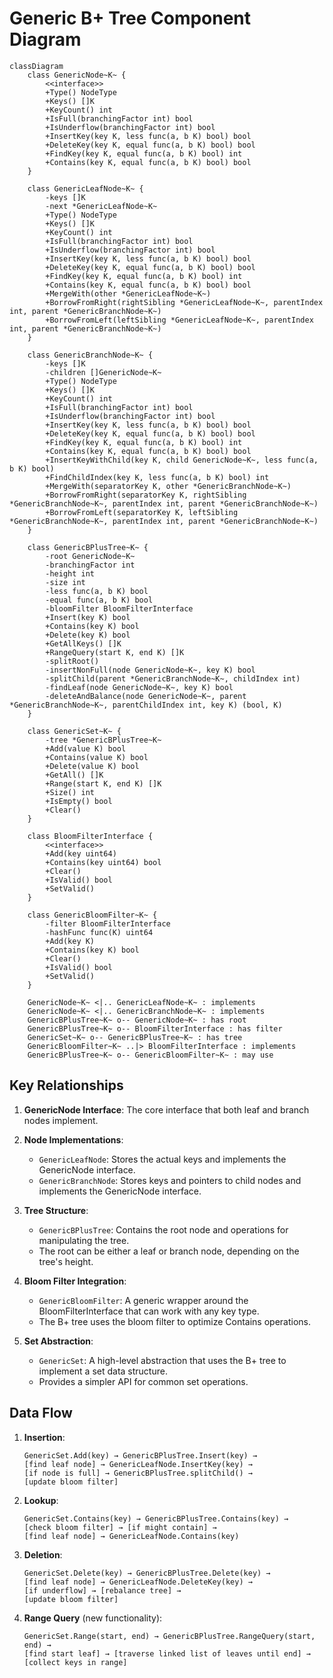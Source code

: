 # Generic B+ Tree Component Diagram

```mermaid
classDiagram
    class GenericNode~K~ {
        <<interface>>
        +Type() NodeType
        +Keys() []K
        +KeyCount() int
        +IsFull(branchingFactor int) bool
        +IsUnderflow(branchingFactor int) bool
        +InsertKey(key K, less func(a, b K) bool) bool
        +DeleteKey(key K, equal func(a, b K) bool) bool
        +FindKey(key K, equal func(a, b K) bool) int
        +Contains(key K, equal func(a, b K) bool) bool
    }

    class GenericLeafNode~K~ {
        -keys []K
        -next *GenericLeafNode~K~
        +Type() NodeType
        +Keys() []K
        +KeyCount() int
        +IsFull(branchingFactor int) bool
        +IsUnderflow(branchingFactor int) bool
        +InsertKey(key K, less func(a, b K) bool) bool
        +DeleteKey(key K, equal func(a, b K) bool) bool
        +FindKey(key K, equal func(a, b K) bool) int
        +Contains(key K, equal func(a, b K) bool) bool
        +MergeWith(other *GenericLeafNode~K~)
        +BorrowFromRight(rightSibling *GenericLeafNode~K~, parentIndex int, parent *GenericBranchNode~K~)
        +BorrowFromLeft(leftSibling *GenericLeafNode~K~, parentIndex int, parent *GenericBranchNode~K~)
    }

    class GenericBranchNode~K~ {
        -keys []K
        -children []GenericNode~K~
        +Type() NodeType
        +Keys() []K
        +KeyCount() int
        +IsFull(branchingFactor int) bool
        +IsUnderflow(branchingFactor int) bool
        +InsertKey(key K, less func(a, b K) bool) bool
        +DeleteKey(key K, equal func(a, b K) bool) bool
        +FindKey(key K, equal func(a, b K) bool) int
        +Contains(key K, equal func(a, b K) bool) bool
        +InsertKeyWithChild(key K, child GenericNode~K~, less func(a, b K) bool)
        +FindChildIndex(key K, less func(a, b K) bool) int
        +MergeWith(separatorKey K, other *GenericBranchNode~K~)
        +BorrowFromRight(separatorKey K, rightSibling *GenericBranchNode~K~, parentIndex int, parent *GenericBranchNode~K~)
        +BorrowFromLeft(separatorKey K, leftSibling *GenericBranchNode~K~, parentIndex int, parent *GenericBranchNode~K~)
    }

    class GenericBPlusTree~K~ {
        -root GenericNode~K~
        -branchingFactor int
        -height int
        -size int
        -less func(a, b K) bool
        -equal func(a, b K) bool
        -bloomFilter BloomFilterInterface
        +Insert(key K) bool
        +Contains(key K) bool
        +Delete(key K) bool
        +GetAllKeys() []K
        +RangeQuery(start K, end K) []K
        -splitRoot()
        -insertNonFull(node GenericNode~K~, key K) bool
        -splitChild(parent *GenericBranchNode~K~, childIndex int)
        -findLeaf(node GenericNode~K~, key K) bool
        -deleteAndBalance(node GenericNode~K~, parent *GenericBranchNode~K~, parentChildIndex int, key K) (bool, K)
    }

    class GenericSet~K~ {
        -tree *GenericBPlusTree~K~
        +Add(value K) bool
        +Contains(value K) bool
        +Delete(value K) bool
        +GetAll() []K
        +Range(start K, end K) []K
        +Size() int
        +IsEmpty() bool
        +Clear()
    }

    class BloomFilterInterface {
        <<interface>>
        +Add(key uint64)
        +Contains(key uint64) bool
        +Clear()
        +IsValid() bool
        +SetValid()
    }

    class GenericBloomFilter~K~ {
        -filter BloomFilterInterface
        -hashFunc func(K) uint64
        +Add(key K)
        +Contains(key K) bool
        +Clear()
        +IsValid() bool
        +SetValid()
    }

    GenericNode~K~ <|.. GenericLeafNode~K~ : implements
    GenericNode~K~ <|.. GenericBranchNode~K~ : implements
    GenericBPlusTree~K~ o-- GenericNode~K~ : has root
    GenericBPlusTree~K~ o-- BloomFilterInterface : has filter
    GenericSet~K~ o-- GenericBPlusTree~K~ : has tree
    GenericBloomFilter~K~ ..|> BloomFilterInterface : implements
    GenericBPlusTree~K~ o-- GenericBloomFilter~K~ : may use
```

## Key Relationships

1. **GenericNode Interface**: The core interface that both leaf and branch nodes implement.

2. **Node Implementations**:

   - `GenericLeafNode`: Stores the actual keys and implements the GenericNode interface.
   - `GenericBranchNode`: Stores keys and pointers to child nodes and implements the GenericNode interface.

3. **Tree Structure**:

   - `GenericBPlusTree`: Contains the root node and operations for manipulating the tree.
   - The root can be either a leaf or branch node, depending on the tree's height.

4. **Bloom Filter Integration**:

   - `GenericBloomFilter`: A generic wrapper around the BloomFilterInterface that can work with any key type.
   - The B+ tree uses the bloom filter to optimize Contains operations.

5. **Set Abstraction**:
   - `GenericSet`: A high-level abstraction that uses the B+ tree to implement a set data structure.
   - Provides a simpler API for common set operations.

## Data Flow

1. **Insertion**:

   ```
   GenericSet.Add(key) → GenericBPlusTree.Insert(key) →
   [find leaf node] → GenericLeafNode.InsertKey(key) →
   [if node is full] → GenericBPlusTree.splitChild() →
   [update bloom filter]
   ```

2. **Lookup**:

   ```
   GenericSet.Contains(key) → GenericBPlusTree.Contains(key) →
   [check bloom filter] → [if might contain] →
   [find leaf node] → GenericLeafNode.Contains(key)
   ```

3. **Deletion**:

   ```
   GenericSet.Delete(key) → GenericBPlusTree.Delete(key) →
   [find leaf node] → GenericLeafNode.DeleteKey(key) →
   [if underflow] → [rebalance tree] →
   [update bloom filter]
   ```

4. **Range Query** (new functionality):
   ```
   GenericSet.Range(start, end) → GenericBPlusTree.RangeQuery(start, end) →
   [find start leaf] → [traverse linked list of leaves until end] →
   [collect keys in range]
   ```

